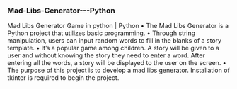 ### Mad-Libs-Generator---Python

Mad Libs Generator Game in python | Python
•	The Mad Libs Generator is a Python project that utilizes basic programming.
•	Through string manipulation, users can input random words to fill in the blanks of a story template. 
•	It’s a popular game among children. A story will be given to a user and without knowing the story they need to enter a word. After entering all the words, a story will be displayed to the user on the screen.
•	The purpose of this project is to develop a mad libs generator. Installation of tkinter is required to begin the project.
